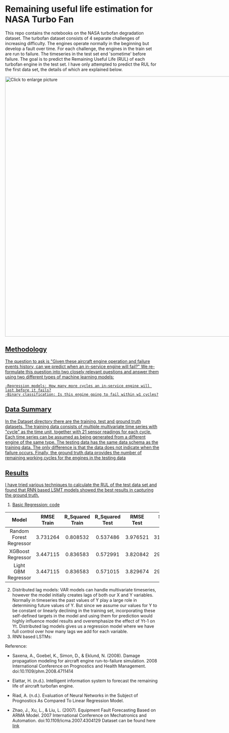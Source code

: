 # Remaining useful life estimation for NASA Turbo Fan
This repo contains the notebooks on the NASA turbofan degradation dataset. The turbofan dataset consists of 4 separate challenges of increasing difficulty. The engines operate normally in the beginning but develop a fault over time. For each challenge, the engines in the train set are run to failure. The timeseries in the test set end 'sometime' before failure. The goal is to predict the Remaining Useful Life (RUL) of each turbofan engine in the test set. 
I have only attempted to predict the RUL for the first data set, the details of which are explained below.


<a href="https://drive.google.com/uc?export=view&id=15wzL-T7BGPO7yp4oQ4bOgeeq3MfcRKCc"><img src="https://drive.google.com/uc?export=view&id=15wzL-T7BGPO7yp4oQ4bOgeeq3MfcRKCc" style="width: 850px; max-width: 150%; height: auto" title="Click to enlarge picture"/>



  
  
  ## Methodology
  The question to ask is "Given these aircraft engine operation and failure events history, can we predict when an in-service engine will fail?" We re-formulate this       question into two closely relevant questions and answer them using two different types of machine learning models:
  
    -Regression models: How many more cycles an in-service engine will last before it fails?
    -Binary classification: Is this engine going to fail within w1 cycles?
  
  ## Data Summary
  
In the Dataset directory there are the training, test and ground truth datasets. The training data consists of multiple multivariate time series with "cycle" as the time unit, together with 21 sensor readings for each cycle. Each time series can be assumed as being generated from a different engine of the same type. The testing data has the same data schema as the training data. The only difference is that the data does not indicate when the failure occurs. Finally, the ground truth data provides the number of remaining working cycles for the engines in the testing data
 
  ## Results
  I have tried various techniques to calculate the RUL of the test data set and found that RNN based LSMT models showed the best results in capturing the ground truth.
  1. Basic Regression: [code](https://github.com/rajuzumaki2207/Time_series_Sequence/blob/main/RUL_TurboFan/3_TurboFan_XGR_LGBMR.ipynb) 
  
  
 | Model | RMSE Train |R_Squared Train | R_Squared Test|	RMSE Test|	SMAPE Train|	SMAPE Test|
 | :---: | :---: | :---:| :---: | :---: | :---: | :---: |  
  | Random Forest Regressor | 3.731264|	         0.808532|	0.537486|      	3.976521|	31.697565|	17.238876 |
  | XGBoost Regressor      |	 3.447115       |	0.836583|	0.572991|       	3.820842|	29.323849|	16.183817 |
  | Light GBM Regressor    |	3.447115|         0.836583|	0.571015|	       3.829674|	29.323849	|16.363749 |
  
  
  
  2. Distributed lag models: VAR models can handle multivariate timeseries, however the model initially creates lags of both our X and Y variables. Normally in timeseries the past values of Y play a large role in determining future values of Y. But since we assume our values for Y to be constant or linearly declining in the training set, incorporating these self-defined targets in the model and using them for prediction would highly influence model results and overemphasize the effect of Yt-1 on Yt. Distributed lag models gives us  a regression model where we have full control over how many lags we add for each variable.
  3. RNN based LSTMs: 
  

Reference:
- Saxena, A., Goebel, K., Simon, D., & Eklund, N. (2008). Damage propagation modeling for aircraft engine run-to-failure simulation. 2008 International Conference on Prognostics and Health Management. doi:10.1109/phm.2008.4711414

- Elattar, H. (n.d.). Intelligent information system to forecast the remaining life of aircraft turbofan engine.

- Riad, A. (n.d.). Evaluation of Neural Networks in the Subject of Prognostics As Compared To Linear Regression Model.

- Zhao, J., Xu, L., & Liu, L. (2007). Equipment Fault Forecasting Based on ARMA Model. 2007 International Conference on Mechatronics and Automation. doi:10.1109/icma.2007.4304129
Dataset can be found here [link](https://ti.arc.nasa.gov/tech/dash/groups/pcoe/prognostic-data-repository/)
